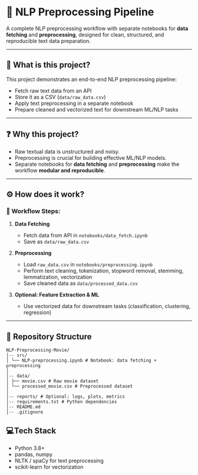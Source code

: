 # 📝 NLP Preprocessing Pipeline

A complete NLP preprocessing workflow with separate notebooks for **data fetching** and **preprocessing**, designed for clean, structured, and reproducible text data preparation.

---

## 📌 What is this project?

This project demonstrates an end-to-end NLP preprocessing pipeline:
- Fetch raw text data from an API
- Store it as a CSV (`data/raw_data.csv`)
- Apply text preprocessing in a separate notebook
- Prepare cleaned and vectorized text for downstream ML/NLP tasks

---

## ❓ Why this project?

- Raw textual data is unstructured and noisy.  
- Preprocessing is crucial for building effective ML/NLP models.  
- Separate notebooks for **data fetching** and **preprocessing** make the workflow **modular and reproducible**.

---

## ⚙️ How does it work?

### 🔑 Workflow Steps:
1. **Data Fetching**
   - Fetch data from API in `notebooks/data_fetch.ipynb`  
   - Save as `data/raw_data.csv`

2. **Preprocessing**
   - Load `raw_data.csv` in `notebooks/preprocessing.ipynb`  
   - Perform text cleaning, tokenization, stopword removal, stemming, lemmatization, vectorization  
   - Save cleaned data as `data/processed_data.csv`

3. **Optional: Feature Extraction & ML**
   - Use vectorized data for downstream tasks (classification, clustering, regression)

---

## 📂 Repository Structure

```
NLP-Preprocessing-Movie/
│-- src/
│ └── NLP-preprocessing.ipynb # Notebook: data fetching + preprocessing
│
│-- data/
│ ├── movie.csv # Raw movie dataset
│ └── processed_movie.csv # Preprocessed dataset
│
│-- reports/ # Optional: logs, plots, metrics
│-- requirements.txt # Python dependencies
│-- README.md
│-- .gitignore
```

## 💻Tech Stack

- Python 3.8+
- pandas, numpy
- NLTK / spaCy for text preprocessing
- scikit-learn for vectorization
